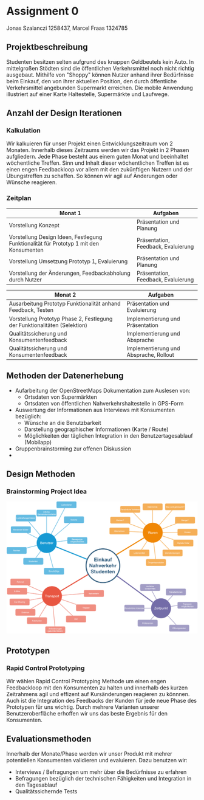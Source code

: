 # Assignment 0

Jonas Szalanczi 1258437, Marcel Fraas 1324785

## Projektbeschreibung

Studenten besitzen selten aufgrund des knappen Geldbeutels kein Auto. In mittelgroßen Stödten sind die öffentlichen Verkehrsmittel noch nicht richtig ausgebaut. Mithilfe von "Shoppy" können Nutzer anhand ihrer Bedürfnisse beim Einkauf, den von ihrer aktuellen Position, den durch öffentliche Verkehrsmittel angebunden Supermarkt erreichen. Die mobile Anwendung illustriert auf einer Karte Haltestelle, Supermärkte und Laufwege. 

## Anzahl der Design Iterationen

### Kalkulation 

Wir kalkuieren für unser Projekt einen Entwicklungszeitraum von 2 Monaten. Innerhalb dieses Zeitraums werden wir das Projekt in 2 Phasen aufgliedern. Jede Phase besteht aus einem guten Monat und beeinhaltet wöchentliche Treffen. Sinn und Inhalt dieser wöchentlichen Treffen ist es einen engen Feedbackloop vor allem mit den zukünftigen Nutzern und der Übungstreffen zu schaffen. So können wir agil auf Änderungen oder Wünsche reagieren.

### Zeitplan

| Monat 1                                                      | Aufgaben                            |
| ------------------------------------------------------------ | ----------------------------------- |
| Vorstellung Konzept                                          | Präsentation und Planung            |
| Vorstellung Design Ideen, Festlegung Funktionalität für Prototyp 1 mit den Konsumenten | Präsentation, Feedback, Evaluierung |
| Vorstellung Umsetzung Prototyp 1, Evaluierung                | Präsentation und Planung            |
| Vorstellung der Änderungen, Feedbackabholung durch Nutzer    | Präsentation, Feedback, Evaluierung |

| Monat 2                                                      | Aufgaben                               |
| ------------------------------------------------------------ | -------------------------------------- |
| Ausarbeitung Prototyp Funktionalität anhand Feedback, Testen | Präsentation und Evaluierung           |
| Vorstellung Prototyp  Phase 2, Festlegung der Funktionalitäten (Selektion) | Implementierung und Präsentation       |
| Qualitätssicherung und Konsumentenfeedback                   | Implementierung und Absprache          |
| Qualitätssicherung und Konsumentenfeedback                   | Implementierung und Absprache, Rollout |



## Methoden der Datenerhebung

- Aufarbeitung der OpenStreetMaps Dokumentation zum Auslesen von:
  * Ortsdaten von Supermärkten
  * Ortsdaten von öffentlichen Nahverkehrshaltestelle in GPS-Form
- Auswertung der Informationen aus Interviews mit Konsumenten bezüglich:
  * Wünsche an die Benutzbarkeit
  * Darstellung geographischer Informationen (Karte / Route)
  * Möglichkeiten der täglichen Integration in den Benutzertagesablauf (Mobilapp)
- Gruppenbrainstorming zur offenen Diskussion
- 
## Design Methoden

### Brainstorming Project Idea

![Concept Map](Assignment_1.png)

## Prototypen

### Rapid Control Prototyping
Wir wählen Rapid Control Prototyping Methode um einen engen Feedbackloop mit den Konsumenten zu halten und innerhalb des kurzen Zeitrahmens agil und effizent auf Kursänderungen reagieren zu könnnen. Auch ist die Integration des Feedbacks der Kunden für jede neue Phase des Prototypen für uns wichtig.  Durch mehrere Varianten unserer Benutzeroberfläche erhoffen wir uns das beste Ergebnis für den Konsumenten.

## Evaluationsmethoden

Innerhalb der Monate/Phase werden wir unser Produkt mit mehrer potentiellen Konsumenten validieren und evaluieren. Dazu benutzen wir:

- Interviews / Befragungen um mehr über die Bedürfnisse zu erfahren
- Befragungen bezüglich der technischen Fähigkeiten und Integration in den Tagesablauf
- Qualitätssichernde Tests


